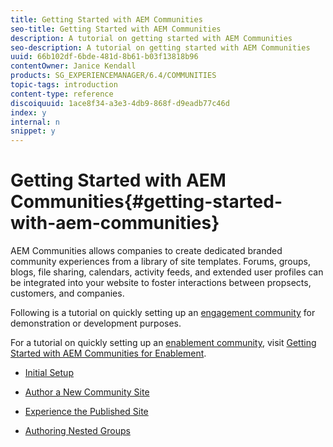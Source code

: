 ```yaml
---
title: Getting Started with AEM Communities
seo-title: Getting Started with AEM Communities
description: A tutorial on getting started with AEM Communities
seo-description: A tutorial on getting started with AEM Communities
uuid: 66b102df-6bde-481d-8b61-b03f13818b96
contentOwner: Janice Kendall
products: SG_EXPERIENCEMANAGER/6.4/COMMUNITIES
topic-tags: introduction
content-type: reference
discoiquuid: 1ace8f34-a3e3-4db9-868f-d9eadb77c46d
index: y
internal: n
snippet: y
---
```


# Getting Started with AEM Communities{#getting-started-with-aem-communities}

AEM Communities allows companies to create dedicated branded community experiences from a library of site templates. Forums, groups, blogs, file sharing, calendars, activity feeds, and extended user profiles can be integrated into your website to foster interactions between propsects, customers, and companies.

Following is a tutorial on quickly setting up an [engagement community](../../communities/using/overview.md#engagementcommunity) for demonstration or development purposes.

For a tutorial on quickly setting up an [enablement community](../../communities/using/overview.md#enablementcommunity), visit [Getting Started with AEM Communities for Enablement](../../communities/using/getting-started-enablement.md).

* [Initial Setup](../../communities/using/setup.md)

* [Author a New Community Site](../../communities/using/create-site.md)

* [Experience the Published Site](../../communities/using/published-site.md)

* [Authoring Nested Groups](../../communities/using/nested-groups.md)

